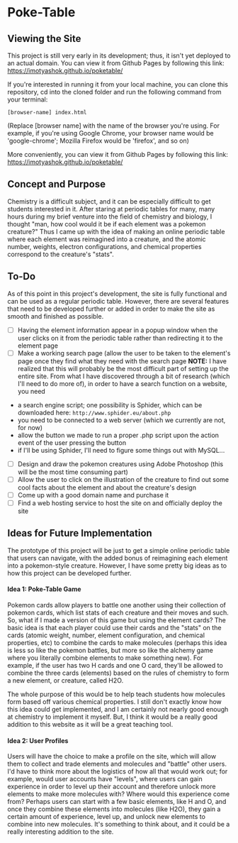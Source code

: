 # Poke-Table

## Viewing the Site 
This project is still very early in its development; thus, it isn't yet deployed to an actual domain. You can view it from Github Pages by following this link: https://imotyashok.github.io/poketable/

If you're interested in running it from your local machine, you can clone this repository, cd into the cloned folder and run the following command from your terminal:
```
[browser-name] index.html 
```
(Replace [browser name] with the name of the browser you're using. For example, if you're using Google Chrome, your browser name would be 'google-chrome'; Mozilla Firefox would be 'firefox', and so on) 

More conveniently, you can view it from Github Pages by following this link: https://imotyashok.github.io/poketable/ 

## Concept and Purpose
Chemistry is a difficult subject, and it can be especially difficult to get students interested in it. After staring at periodic tables for many, many hours during my brief venture into the field of chemistry and biology, I thought "man, how cool would it be if each element was a pokemon creature?" Thus I came up with the idea of making an online periodic table where each element was reimagined into a creature, and the atomic number, weights, electron configurations, and chemical properties correspond to the creature's "stats". 

## To-Do
As of this point in this project's development, the site is fully functional and can be used as a regular periodic table. However, there are several features that need to be developed further or added in order to make the site as smooth and finished as possible. 
- [ ] Having the element information appear in a popup window when the user clicks on it from the periodic table rather than redirecting it to the element page  
- [ ] Make a working search page (allow the user to be taken to the element's page once they find what they need with the search page
**NOTE:** I have realized that this will probably be the most difficult part of setting up the entire site. From what I have discovered through a bit of research (which I'll need to do more of), in order to have a search function on a website, you need
- a search engine script; one possibility is Sphider, which can be downloaded here: ```http://www.sphider.eu/about.php```
- you need to be connected to a web server (which we currently are not, for now)
- allow the button we made to run a proper .php script upon the action event of the user pressing the button
- if I'll be using Sphider, I'll need to figure some things out with MySQL...

- [ ] Design and draw the pokemon creatures using Adobe Photoshop (this will be the most time consuming part)
- [ ] Allow the user to click on the illustration of the creature to find out some cool facts about the element and about the creature's design 
- [ ] Come up with a good domain name and purchase it 
- [ ] Find a web hosting service to host the site on and officially deploy the site 

## Ideas for Future Implementation
The prototype of this project will be just to get a simple online periodic table that users can navigate, with the added bonus of reimagining each element into a pokemon-style creature. However, I have some pretty big ideas as to how this project can be developed further. 
#### Idea 1: Poke-Table Game
Pokemon cards allow players to battle one another using their collection of pokemon cards, which list stats of each creature and their moves and such. So, what if I made a version of this game but using the element cards? The basic idea is that each player could use their cards and the "stats" on the cards (atomic weight, number, element configuration, and chemical properties, etc) to combine the cards to make molecules (perhaps this idea is less so like the pokemon battles, but more so like the alchemy game where you literally combine elements to make something new). For example, if the user has two H cards and one O card, they'll be allowed to combine the three cards (elements) based on the rules of chemistry to form a new element, or creature, called H2O. 

The whole purpose of this would be to help teach students how molecules form based off various chemical properties. I still don't exactly know how this idea could get implemented, and I am certainly not nearly good enough at chemistry to implement it myself. But, I think it would be a really good addition to this website as it will be a great teaching tool.

#### Idea 2: User Profiles
Users will have the choice to make a profile on the site, which will allow them to collect and trade elements and molecules and "battle" other users. I'd have to think more about the logistics of how all that would work out; for example, would user accounts have "levels", where users can gain experience in order to level up their account and therefore unlock more elements to make more molecules with? Where would this experience come from? Perhaps users can start with a few basic elements, like H and O, and once they combine these elements into molecules (like H2O), they gain a certain amount of experience, level up, and unlock new elements to combine into new molecules. It's something to think about, and it could be a really interesting addition to the site.

